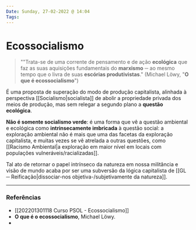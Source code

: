 ```yaml
---
Date: Sunday, 27-02-2022 @ 14:04
Tags:
---
```

# Ecossocialismo
> ""Trata-se de uma corrente de pensamento e de ação **ecológica** que faz as suas aquisições fundamentais do **marxismo** ─ ao mesmo tempo que o livra de suas **escórias produtivistas**."
> (Michael Löwy, "**O que é ecossocialismo**")

É uma proposta de superação do modo de produção capitalista, alinhada à perspectiva [[Socialismo|socialista]] de abolir a propriedade privada dos meios de produção, mas sem relegar a segundo plano a **questão ecológica**. 

**Não é somente socialismo verde**: é uma forma que vê a questão ambiental e ecológica como **intrinsecamente imbricada** à questão social: a exploração ambiental não é mais que uma das facetas da exploração capitalista, e muitas vezes se vê atrelada a outras questões, como [[Racismo Ambiental|a exploração em maior nível em locais com populações vulneráveis/racializadas]].

Tal ato de retornar o papel intrínseco da natureza em nossa militância e visão de mundo acaba por ser uma subversão da lógica capitalista de [[GL ─ Reificação|dissociar-nos objetiva-/subjetivamente da natureza]]. 

---
### Referências
- [[202201301118 Curso PSOL - Ecossocialismo]]
- **O que é o ecossocialismo**, Michael Löwy.
- 